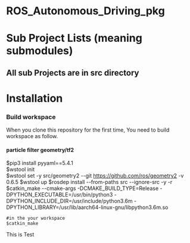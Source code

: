 # ROS_Autonomous_Driving_pkg

# Sub Project Lists (meaning submodules)
All sub Projects are in **src** directory
- 

# Installation
### Build workspace
When you clone this repository for the first time, You need to build workspace as follow.

#### particle filter geometry/tf2
$pip3 install pyyaml==5.4.1 <br/>
$wstool init <br/>
$wstool set -y src/geometry2 --git  https://github.com/ros/geometry2  -v 0.6.5
$wstool up
$rosdep install --from-paths src --ignore-src -y -r
$catkin_make --cmake-args -DCMAKE_BUILD_TYPE=Release -DPYTHON_EXECUTABLE=/usr/bin/python3 -DPYTHON_INCLUDE_DIR=/usr/include/python3.6m -DPYTHON_LIBRARY=/usr/lib/aarch64-linux-gnu/libpython3.6m.so
```
#in the your workspace
$catkin_make
```

This is Test

